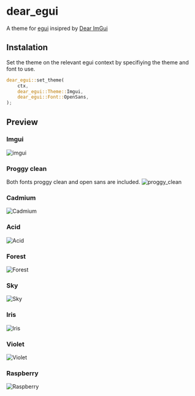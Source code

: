 # dear_egui
A theme for [egui](https://github.com/emilk/egui) insipred by [Dear ImGui](https://github.com/ocornut/imgui)

## Instalation

Set the theme on the relevant egui context by specifiying the theme and font to use.
```rs
dear_egui::set_theme(
    ctx,
    dear_egui::Theme::Imgui,
    dear_egui::Font::OpenSans,
);
```

## Preview
### Imgui 
![imgui](/previews/imgui.png)

### Proggy clean
Both fonts proggy clean and open sans are included.
![proggy_clean](/previews/proggy_clean.png)

### Cadmium
![Cadmium](/previews/Cadmium.png)

### Acid
![Acid](/previews/Acid.png)

### Forest
![Forest](/previews/Forest.png)

### Sky
![Sky](/previews/Sky.png)

### Iris
![Iris](/previews/Iris.png)

### Violet
![Violet](/previews/Violet.png)

### Raspberry
![Raspberry](/previews/Raspberry.png)
